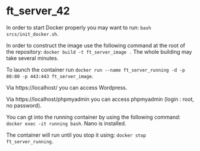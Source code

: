 # ft_server_42

In order to start Docker properly you may want to run:
    ```bash srcs/init_docker.sh```.

In order to construct the image use the following command at the root of the repository:
    ```docker build -t ft_server_image .``` 
The whole building may take several minutes.

To launch the container run 
    ```docker run --name ft_server_running -d -p 80:80 -p 443:443 ft_server_image```.

Via https://localhost/ you can access Wordpress.

Via https://localhost/phpmyadmin you can access phpmyadmin (login : root, no password).

You can gt into the running container by using the following command: 
```docker exec -it running bash```.
Nano is installed.

The container will run until you stop it using:
    ```docker stop ft_server_running```.
